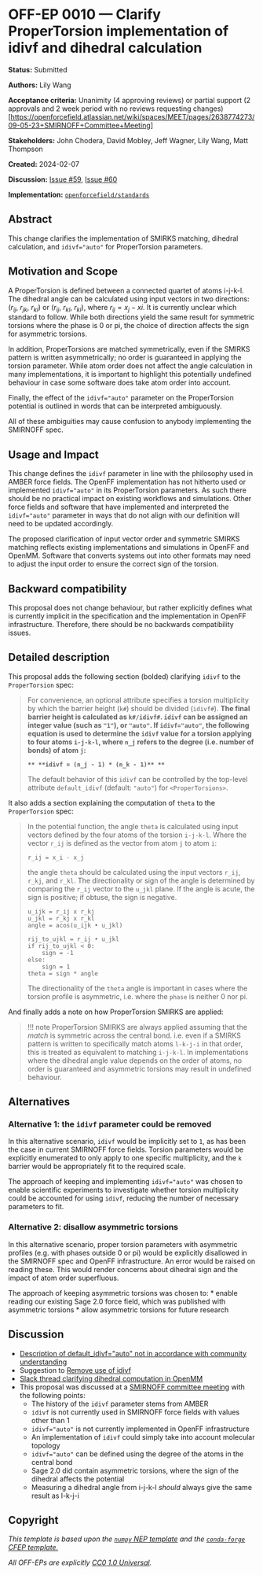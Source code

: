 # OFF-EP 0010 — Clarify ProperTorsion implementation of idivf and dihedral calculation

**Status:** Submitted

**Authors:** Lily Wang

**Acceptance criteria:** Unanimity (4 approving reviews) or partial support (2 approvals and 2 week period with no reviews requesting changes)[https://openforcefield.atlassian.net/wiki/spaces/MEET/pages/2638774273/09-05-23+SMIRNOFF+Committee+Meeting]

**Stakeholders:** John Chodera, David Mobley, Jeff Wagner, Lily Wang, Matt Thompson

**Created:** 2024-02-07

**Discussion:** [Issue #59](https://github.com/openforcefield/standards/issues/59), [Issue #60](https://github.com/openforcefield/standards/issues/60)

**Implementation:** [``openforcefield/standards``](https://github.com/openforcefield/standards)

## Abstract

This change clarifies the implementation of SMIRKS matching, dihedral calculation, and `idivf="auto"` for ProperTorsion parameters.

## Motivation and Scope

A ProperTorsion is defined between a connected quartet of atoms i-j-k-l. The dihedral angle can be calculated using input vectors in two directions: ($r_{ij}$, $r_{jk}$, $r_{kl}$) or ($r_{ij}$, $r_{kl}$, $r_{kl}$), where $r_{ij} = x_{j} - x{i}$. It is currently unclear which standard to follow. While both directions yield the same result for symmetric torsions where the phase is 0 or pi, the choice of direction affects the sign for asymmetric torsions.

In addition, ProperTorsions are matched symmetrically, even if the SMIRKS pattern is written asymmetrically; no order is guaranteed in applying the torsion parameter. While atom order does not affect the angle calculation in many implementations, it is important to highlight this potentially undefined behaviour in case some software does take atom order into account.

Finally, the effect of the `idivf="auto"` parameter on the ProperTorsion potential is outlined in words that can be interpreted ambiguously.

All of these ambiguities may cause confusion to anybody implementing the SMIRNOFF spec.

## Usage and Impact

This change defines the ``idivf`` parameter in line with the philosophy used in AMBER force fields. The OpenFF implementation has not hitherto used or implemented ``idivf="auto"`` in its ProperTorsion parameters. As such there should be no practical impact on existing workflows and simulations. Other force fields and software that have implemented and interpreted the `idivf="auto"` parameter in ways that do not align with our definition will need to be updated accordingly.

The proposed clarification of input vector order and symmetric SMIRKS matching reflects existing implementations and simulations in OpenFF and OpenMM. Software that converts systems out into other formats may need to adjust the input order to ensure the correct sign of the torsion.

## Backward compatibility

This proposal does not change behaviour, but rather explicitly defines what is currently implicit in the
specification and the implementation in OpenFF infrastructure.
Therefore, there should be no backwards compatibility issues.

## Detailed description

This proposal adds the following section (bolded) clarifying ``idivf`` to the ``ProperTorsion`` spec:

> For convenience, an optional attribute specifies a torsion multiplicity by which the barrier height (``k#``) should be divided (`idivf#`). **The final barrier height is calculated as ``k#/idivf#``. ``idivf`` can be assigned an integer value (such as `"1"`), or `"auto"`. If `idivf="auto"`, the following equation is used to determine the ``idivf`` value for a torsion applying to four atoms `i-j-k-l`, where ``n_j`` refers to the degree (i.e. number of bonds) of atom `j`:**
> 
> **```**
> **idivf = (n_j - 1) * (n_k - 1)**
> **```**
> 
> The default behavior of this ``idivf`` can be controlled by the top-level attribute `default_idivf` (default: `"auto"`) for `<ProperTorsions>`.

It also adds a section explaining the computation of ``theta`` to the ``ProperTorsion`` spec:

> In the potential function, the angle ``theta`` is calculated using input vectors
> defined by the four atoms of the torsion `i-j-k-l`.
> Where the vector ``r_ij`` is defined as the vector from atom `j` to atom `i`:
> ```
> r_ij = x_i - x_j
> ```
> the angle ``theta`` should be calculated using the input vectors ``r_ij``, ``r_kj``, and ``r_kl``.
> The directionality or sign of the angle is determined by comparing the `r_ij` vector to the `u_jkl` plane. If the angle is acute, the sign is positive; if obtuse, the sign is negative.
> 
> ```
> u_ijk = r_ij x r_kj
> u_jkl = r_kj x r_kl
> angle = acos(u_ijk • u_jkl)
> 
> rij_to_ujkl = r_ij • u_jkl
> if rij_to_ujkl < 0:
>     sign = -1
> else:
>     sign = 1
> theta = sign * angle
> ```
> 
> The directionality of the ``theta`` angle is important in cases where the torsion profile is asymmetric,
> i.e. where the ``phase`` is neither 0 nor pi.

And finally adds a note on how ProperTorsion SMIRKS are applied:

> !!! note
>     ProperTorsion SMIRKS are always applied assuming that the *match* is symmetric across the central bond.
>     i.e. even if a SMIRKS pattern is written to specifically match atoms `l-k-j-i` in that order,
>     this is treated as equivalent to matching `i-j-k-l`. In implementations where the dihedral angle value
>     depends on the order of atoms, no order is guaranteed and asymmetric torsions may result in
>     undefined behaviour.

## Alternatives

### Alternative 1: the `idivf` parameter could be removed

In this alternative scenario, `idivf` would be implicitly set to `1`, as has been the case
in current SMIRNOFF force fields. Torsion parameters would be explicitly enumerated
to only apply to one specific multiplicity, and the `k` barrier would be appropriately fit
to the required scale.

The approach of keeping and implementing `idivf="auto"` was chosen to enable scientific
experiments to investigate whether torsion multiplicity could be accounted for using `idivf`,
reducing the number of necessary parameters to fit.

### Alternative 2: disallow asymmetric torsions

In this alternative scenario, proper torsion parameters with asymmetric profiles
(e.g. with phases outside 0 or pi) would be explicitly disallowed in the SMIRNOFF spec
and OpenFF infrastructure. An error would be raised on reading these. This would render concerns about dihedral sign and the impact of atom order superfluous.

The approach of keeping asymmetric torsions was chosen to:
    * enable reading our existing Sage 2.0 force field, which was published with asymmetric torsions
    * allow asymmetric torsions for future research

## Discussion

- [Description of default_idivf="auto" not in accordance with community understanding](https://github.com/openforcefield/standards/issues/60)
- Suggestion to [Remove use of idivf](https://github.com/openforcefield/standards/issues/59)
- [Slack thread clarifying dihedral computation in OpenMM](https://openforcefieldgroup.slack.com/archives/C4VHEFXS5/p1707080215101849)
- This proposal was discussed at a [SMIRNOFF committee meeting](https://openforcefield.atlassian.net/wiki/spaces/MEET/pages/2730000385/02-06-24+SMIRNOFF+Committee+Meeting) with the following points:
    - The history of the `idivf` parameter stems from AMBER
    - `idivf` is not currently used in SMIRNOFF force fields with values other than 1
    - `idivf="auto"` is not currently implemented in OpenFF infrastructure
    - An implementation of `idivf` could simply take into account molecular topology
    - `idivf="auto"` can be defined using the degree of the atoms in the central bond
    - Sage 2.0 did contain asymmetric torsions, where the sign of the dihedral affects the potential
    - Measuring a dihedral angle from i-j-k-l *should* always give the same result as l-k-j-i 

## Copyright

*This template is based upon the [``numpy`` NEP template](
https://github.com/numpy/numpy/blob/master/doc/neps/nep-template.rst) and the
[``conda-forge`` CFEP template.](https://github.com/conda-forge/cfep/blob/master/cfep-00.md)*

*All OFF-EPs are explicitly [CC0 1.0 Universal](https://creativecommons.org/publicdomain/zero/1.0/).*
